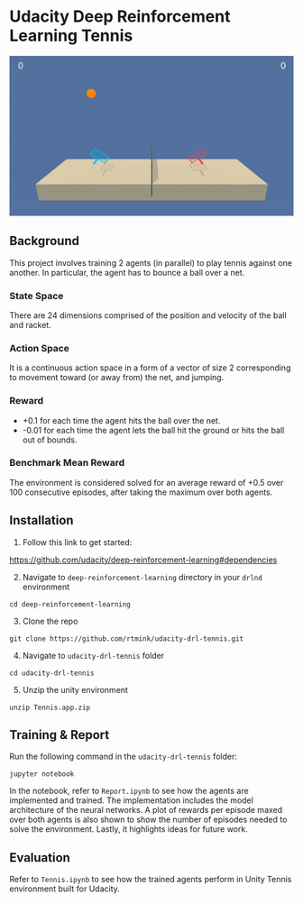 # Udacity Deep Reinforcement Learning Tennis

![Two agents playing tennis](tennis.gif)

## Background
This project involves training 2 agents (in parallel) to play tennis against one another. In particular, the agent has to bounce a ball over a net.

### State Space
There are 24 dimensions comprised of the position and velocity of the ball and racket.

### Action Space
It is a continuous action space in a form of a vector of size 2 corresponding to movement toward (or away from) the net, and jumping.

### Reward
* +0.1 for each time the agent hits the ball over the net.
* -0.01 for each time the agent lets the ball hit the ground or hits the ball out of bounds.

### Benchmark Mean Reward
The environment is considered solved for an average reward of +0.5 over 100 consecutive episodes, after taking the maximum over both agents.


## Installation
1. Follow this link to get started:

https://github.com/udacity/deep-reinforcement-learning#dependencies

2. Navigate to `deep-reinforcement-learning` directory in your `drlnd` environment
```
cd deep-reinforcement-learning
```

3. Clone the repo
```
git clone https://github.com/rtmink/udacity-drl-tennis.git
```

4. Navigate to `udacity-drl-tennis` folder
```
cd udacity-drl-tennis
```

5. Unzip the unity environment
```
unzip Tennis.app.zip
```

## Training & Report
Run the following command in the `udacity-drl-tennis` folder:
```
jupyter notebook
```

In the notebook, refer to `Report.ipynb` to see how the agents are implemented and trained. The implementation includes the model architecture of the neural networks. A plot of rewards per episode maxed over both agents is also shown to show the number of episodes needed to solve the environment. Lastly, it highlights ideas for future work.

## Evaluation
Refer to `Tennis.ipynb` to see how the trained agents perform in Unity Tennis environment built for Udacity.
